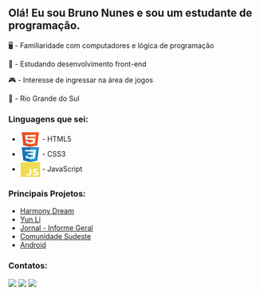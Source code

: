 ## Olá! Eu sou Bruno Nunes e sou um estudante de programação.

<p>🖥️ - Familiaridade com computadores e lógica de programação</p>
<p>📱 - Estudando desenvolvimento front-end</p>
<p>🎮 - Interesse de ingressar na área de jogos</p>
<p>📍 - Rio Grande do Sul</p>

### Linguagens que sei:
<ul>
  <li><img align="center" alt="Rafa-HTML" height="30" width="40" src="https://raw.githubusercontent.com/devicons/devicon/master/icons/html5/html5-original.svg"> - HTML5</li>
  <li><img align="center" alt="Rafa-CSS" height="30" width="40" src="https://raw.githubusercontent.com/devicons/devicon/master/icons/css3/css3-original.svg"> - CSS3</li>
  <li><img align="center" alt="Rafa-Js" height="30" width="40" src="https://raw.githubusercontent.com/devicons/devicon/master/icons/javascript/javascript-plain.svg"> - JavaScript</li>
</ul>

### Principais Projetos:
<ul>
  <li><a href="https://bruno08nunes.github.io/harmony-dream/" target="_blank">Harmony Dream</a></li>
  <li><a href="https://bruno08nunes.github.io/yun-li/">Yun Li</a></li>
  <li><a href="https://bruno08nunes.github.io/informe-geral/" target="_blank">Jornal - Informe Geral</a></li>
  <li><a href="https://bruno08nunes.github.io/sudeste/" target="_blank">Comunidade Sudeste</a></li>
  <li><a href="https://bruno08nunes.github.io/android/" target="_blank">Android</a></li>
</ul>

### Contatos:
<a href="https://www.youtube.com/@brunonunes6778/featured" target="_blank"><img src="https://img.shields.io/badge/YouTube-FF0000?style=for-the-badge&logo=youtube&logoColor=white" target="_blank"></a>
<a href="https://www.linkedin.com/in/bruno-nunes-24a747293/" target="_blank"><img src="https://img.shields.io/badge/-LinkedIn-%230077B5?style=for-the-badge&logo=linkedin&logoColor=white" target="_blank"></a> 
<a href = "mailto:brunonunes.sl08@gmail.com"><img src="https://img.shields.io/badge/-Gmail-%23333?style=for-the-badge&logo=gmail&logoColor=white" target="_blank"></a>
